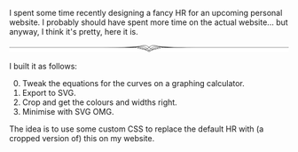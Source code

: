 I spent some time recently designing a fancy HR for an upcoming
personal website. I probably should have spent more time on the
actual website... but anyway, I think it's pretty, here it is.

![](3-svgomg-minimised.svg)

I built it as follows:

0. Tweak the equations for the curves on a graphing calculator.
1. Export to SVG.
2. Crop and get the colours and widths right.
3. Minimise with SVG OMG.

The idea is to use some custom CSS to replace the default HR with
(a cropped version of) this on my website.
